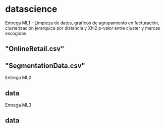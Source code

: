 # datascience

Entrega ML1 - Limpieza de datos, gráficos de agrupamiento en facturación, clusterización jerarquica por distancia y Xhi2 p-valor entre cluster y marcas escogidas 
## "OnlineRetail.csv" 
## "SegmentationData.csv"

Entrega ML2
## data

Entrega ML3
## data
